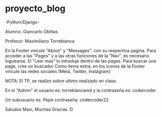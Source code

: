 # proyecto_blog

-Python/Django-

Alumno: Giancarlo Oblitas

Profesor: Maximiliano Torreblanca

En la Footer vincule "About" y "Messages", con su respectiva pagina.
Para acceder a las "Pages" y a las otras funciones de la "Nav", es necesario loguearse. 
El "Leer mas" lo introduje dentro de las pages.
Para buscar una page, cree un buscador 
Como items extra, en los iconos de la Footer vincule las redes sociales (Meta, Twitter, Instagram)

NOTA: El TP, se realizo sobre ultimo realizado en clase.

En el "Admin" el usuario es: torreblancamd y la contraseña es: codercoder

Un subusuario es: Pepe contraseña: codercoder22

Saludos Maxi, Muchas Gracias :D
